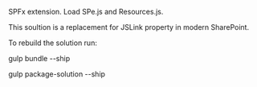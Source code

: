 SPFx extension. Load SPe.js and Resources.js.

This soultion is a replacement for JSLink property in modern SharePoint.

To rebuild the solution run:

gulp bundle --ship

gulp package-solution --ship
